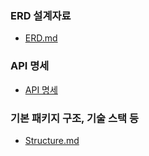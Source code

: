 ### ERD 설계자료
- [ERD.md](https://github.com/syjeon0608/ConcertReserveService/blob/step6/docs/ERD.png)
### API 명세
- [API 명세](https://github.com/syjeon0608/ConcertReserveService/blob/step6/docs/%20ApiDocs.md)
### 기본 패키지 구조, 기술 스택 등
- [Structure.md](https://github.com/syjeon0608/ConcertReserveService/blob/step6/docs/Structure.md)
